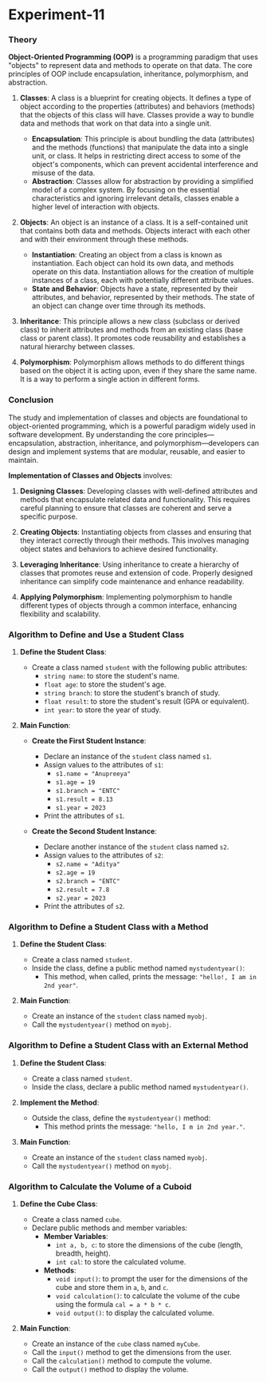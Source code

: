 # Experiment-11


### Theory

**Object-Oriented Programming (OOP)** is a programming paradigm that uses "objects" to represent data and methods to operate on that data. The core principles of OOP include encapsulation, inheritance, polymorphism, and abstraction.

1. **Classes**: A class is a blueprint for creating objects. It defines a type of object according to the properties (attributes) and behaviors (methods) that the objects of this class will have. Classes provide a way to bundle data and methods that work on that data into a single unit.

   - **Encapsulation**: This principle is about bundling the data (attributes) and the methods (functions) that manipulate the data into a single unit, or class. It helps in restricting direct access to some of the object's components, which can prevent accidental interference and misuse of the data.
   - **Abstraction**: Classes allow for abstraction by providing a simplified model of a complex system. By focusing on the essential characteristics and ignoring irrelevant details, classes enable a higher level of interaction with objects.

2. **Objects**: An object is an instance of a class. It is a self-contained unit that contains both data and methods. Objects interact with each other and with their environment through these methods.

   - **Instantiation**: Creating an object from a class is known as instantiation. Each object can hold its own data, and methods operate on this data. Instantiation allows for the creation of multiple instances of a class, each with potentially different attribute values.
   - **State and Behavior**: Objects have a state, represented by their attributes, and behavior, represented by their methods. The state of an object can change over time through its methods.

3. **Inheritance**: This principle allows a new class (subclass or derived class) to inherit attributes and methods from an existing class (base class or parent class). It promotes code reusability and establishes a natural hierarchy between classes.

4. **Polymorphism**: Polymorphism allows methods to do different things based on the object it is acting upon, even if they share the same name. It is a way to perform a single action in different forms.

### Conclusion

The study and implementation of classes and objects are foundational to object-oriented programming, which is a powerful paradigm widely used in software development. By understanding the core principles—encapsulation, abstraction, inheritance, and polymorphism—developers can design and implement systems that are modular, reusable, and easier to maintain.

**Implementation of Classes and Objects** involves:

1. **Designing Classes**: Developing classes with well-defined attributes and methods that encapsulate related data and functionality. This requires careful planning to ensure that classes are coherent and serve a specific purpose.

2. **Creating Objects**: Instantiating objects from classes and ensuring that they interact correctly through their methods. This involves managing object states and behaviors to achieve desired functionality.

3. **Leveraging Inheritance**: Using inheritance to create a hierarchy of classes that promotes reuse and extension of code. Properly designed inheritance can simplify code maintenance and enhance readability.

4. **Applying Polymorphism**: Implementing polymorphism to handle different types of objects through a common interface, enhancing flexibility and scalability.



### Algorithm to Define and Use a Student Class

1. **Define the Student Class**:
   - Create a class named `student` with the following public attributes:
     - `string name`: to store the student's name.
     - `float age`: to store the student's age.
     - `string branch`: to store the student's branch of study.
     - `float result`: to store the student's result (GPA or equivalent).
     - `int year`: to store the year of study.

2. **Main Function**:
   - **Create the First Student Instance**:
     - Declare an instance of the `student` class named `s1`.
     - Assign values to the attributes of `s1`:
       - `s1.name = "Anupreeya"`
       - `s1.age = 19`
       - `s1.branch = "ENTC"`
       - `s1.result = 8.13`
       - `s1.year = 2023`
     - Print the attributes of `s1`.

   - **Create the Second Student Instance**:
     - Declare another instance of the `student` class named `s2`.
     - Assign values to the attributes of `s2`:
       - `s2.name = "Aditya"`
       - `s2.age = 19`
       - `s2.branch = "ENTC"`
       - `s2.result = 7.8`
       - `s2.year = 2023`
     - Print the attributes of `s2`.

### Algorithm to Define a Student Class with a Method

1. **Define the Student Class**:
   - Create a class named `student`.
   - Inside the class, define a public method named `mystudentyear()`:
     - This method, when called, prints the message: `"hello!, I am in 2nd year"`.

2. **Main Function**:
   - Create an instance of the `student` class named `myobj`.
   - Call the `mystudentyear()` method on `myobj`.


### Algorithm to Define a Student Class with an External Method

1. **Define the Student Class**:
   - Create a class named `student`.
   - Inside the class, declare a public method named `mystudentyear()`.

2. **Implement the Method**:
   - Outside the class, define the `mystudentyear()` method:
     - This method prints the message: `"hello, I m in 2nd year."`.

3. **Main Function**:
   - Create an instance of the `student` class named `myobj`.
   - Call the `mystudentyear()` method on `myobj`.


### Algorithm to Calculate the Volume of a Cuboid

1. **Define the Cube Class**:
   - Create a class named `cube`.
   - Declare public methods and member variables:
     - **Member Variables**:
       - `int a, b, c`: to store the dimensions of the cube (length, breadth, height).
       - `int cal`: to store the calculated volume.
     - **Methods**:
       - `void input()`: to prompt the user for the dimensions of the cube and store them in `a`, `b`, and `c`.
       - `void calculation()`: to calculate the volume of the cube using the formula `cal = a * b * c`.
       - `void output()`: to display the calculated volume.

2. **Main Function**:
   - Create an instance of the `cube` class named `myCube`.
   - Call the `input()` method to get the dimensions from the user.
   - Call the `calculation()` method to compute the volume.
   - Call the `output()` method to display the volume.

